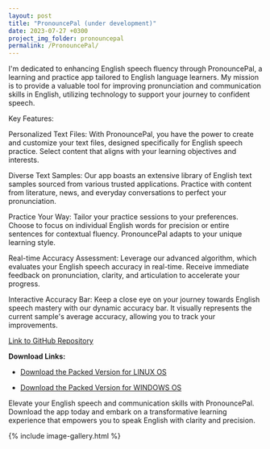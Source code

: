```yaml
---
layout: post
title: "PronouncePal (under development)"
date: 2023-07-27 +0300
project_img_folder: pronouncepal
permalink: /PronouncePal/
---
```


I'm dedicated to enhancing English speech fluency through PronouncePal, a learning and practice app tailored to English language learners. My mission is to provide a valuable tool for improving pronunciation and communication skills in English, utilizing technology to support your journey to confident speech.


Key Features:

Personalized Text Files: With PronouncePal, you have the power to create and customize your text files, designed specifically for English speech practice. Select content that aligns with your learning objectives and interests.

Diverse Text Samples: Our app boasts an extensive library of English text samples sourced from various trusted applications. Practice with content from literature, news, and everyday conversations to perfect your pronunciation.

Practice Your Way: Tailor your practice sessions to your preferences. Choose to focus on individual English words for precision or entire sentences for contextual fluency. PronouncePal adapts to your unique learning style.

Real-time Accuracy Assessment: Leverage our advanced algorithm, which evaluates your English speech accuracy in real-time. Receive immediate feedback on pronunciation, clarity, and articulation to accelerate your progress.

Interactive Accuracy Bar: Keep a close eye on your journey towards English speech mastery with our dynamic accuracy bar. It visually represents the current sample's average accuracy, allowing you to track your improvements.

[Link to GitHub Repository](https://github.com/TomTeraud/PronouncePal)

**Download Links:**

- [Download the Packed Version for LINUX OS](https://github.com/TomTeraud/PronouncePal/releases/download/v1.3.0/PronouncePal_linux_v1.3.0.zip)


- [Download the Packed Version for WINDOWS OS](https://github.com/TomTeraud/PronouncePal/releases/download/v1.3.0/PronouncePal_win_v1.3.0.zip)

Elevate your English speech and communication skills with PronouncePal. Download the app today and embark on a transformative learning experience that empowers you to speak English with clarity and precision.

{% include image-gallery.html %}
